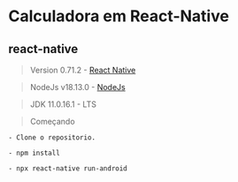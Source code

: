 # Calculadora em React-Native

## react-native

> Version 0.71.2 - [React Native](https://reactnative.dev/)

> NodeJs v18.13.0 - [NodeJs](https://nodejs.org/en/)

> JDK 11.0.16.1 - LTS  

> Começando

    - Clone o repositorio.
    
    - npm install

    - npx react-native run-android 
